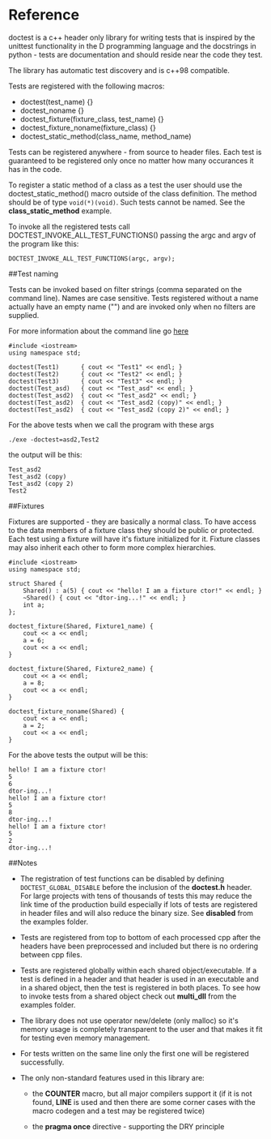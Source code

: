Reference
=======


















doctest is a c++ header only library for writing tests that is inspired by the unittest functionality in the D programming language and the docstrings in python - tests are documentation and should reside near the code they test.

The library has automatic test discovery and is c++98 compatible.

Tests are registered with the following macros:

- doctest(test_name) {}
- doctest_noname {}
- doctest_fixture(fixture_class, test_name) {}
- doctest_fixture_noname(fixture_class) {}
- doctest_static_method(class_name, method_name)

Tests can be registered anywhere - from source to header files. Each test is guaranteed to be registered only once no matter how many occurances it has in the code.

To register a static method of a class as a test the user should use the doctest_static_method() macro outside of the class definition.
The method should be of type ```void(*)(void)```. Such tests cannot be named. See the **class_static_method** example.

To invoke all the registered tests call DOCTEST_INVOKE_ALL_TEST_FUNCTIONS() passing the argc and argv of the program like this:
```
DOCTEST_INVOKE_ALL_TEST_FUNCTIONS(argc, argv);
```

##Test naming

Tests can be invoked based on filter strings (comma separated on the command line). Names are case sensitive.
Tests registered without a name actually have an empty name ("") and are invoked only when no filters are supplied.

For more information about the command line go [here](command_line.md)

```
#include <iostream>
using namespace std;

doctest(Test1)      { cout << "Test1" << endl; }
doctest(Test2)      { cout << "Test2" << endl; }
doctest(Test3)      { cout << "Test3" << endl; }
doctest(Test_asd)   { cout << "Test_asd" << endl; }
doctest(Test_asd2)  { cout << "Test_asd2" << endl; }
doctest(Test_asd2)  { cout << "Test_asd2 (copy)" << endl; }
doctest(Test_asd2)  { cout << "Test_asd2 (copy 2)" << endl; }
```

For the above tests when we call the program with these args

```
./exe -doctest=asd2,Test2
```

the output will be this:

```
Test_asd2
Test_asd2 (copy)
Test_asd2 (copy 2)
Test2
```

##Fixtures

Fixtures are supported - they are basically a normal class. To have access to the data members of a fixture class they should be public or protected. Each test using a fixture will have it's fixture initialized for it. Fixture classes may also inherit each other to form more complex hierarchies.

```
#include <iostream>
using namespace std;

struct Shared {
    Shared() : a(5) { cout << "hello! I am a fixture ctor!" << endl; }
    ~Shared() { cout << "dtor-ing...!" << endl; }
    int a;
};

doctest_fixture(Shared, Fixture1_name) {
    cout << a << endl;
    a = 6;
    cout << a << endl;
}

doctest_fixture(Shared, Fixture2_name) {
    cout << a << endl;
    a = 8;
    cout << a << endl;
}

doctest_fixture_noname(Shared) {
    cout << a << endl;
    a = 2;
    cout << a << endl;
}
```

For the above tests the output will be this:

```
hello! I am a fixture ctor!
5
6
dtor-ing...!
hello! I am a fixture ctor!
5
8
dtor-ing...!
hello! I am a fixture ctor!
5
2
dtor-ing...!
```

##Notes

- The registration of test functions can be disabled by defining ```DOCTEST_GLOBAL_DISABLE``` before the inclusion of the **doctest.h** header. For large projects with tens of thousands of tests this may reduce the link time of the production build especially if lots of tests are registered in header files and will also reduce the binary size. See **disabled** from the examples folder.

- Tests are registered from top to bottom of each processed cpp after the headers have been preprocessed and included but there is no ordering between cpp files.

- Tests are registered globally within each shared object/executable. If a test is defined in a header and that header is used in an executable and in a shared object, then the test is registered in both places. To see how to invoke tests from a shared object check out **multi_dll** from the examples folder.

- The library does not use operator new/delete (only malloc) so it's memory usage is completely transparent to the user and that makes it fit for testing even memory management.

- For tests written on the same line only the first one will be registered successfully.

- The only non-standard features used in this library are:

  - the **__COUNTER__** macro, but all major compilers support it (if it is not found, **__LINE__** is used and then there are some corner cases with the macro codegen and a test may be registered twice)

  - the **pragma once** directive - supporting the DRY principle